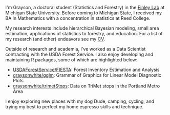 I'm Grayson, a doctoral student (Statistics and Forestry) in the [Finley Lab](https://www.finley-lab.com) at Michigan State University. Before coming to Michigan State, I received my BA in Mathematics with a concentration in statistics at Reed College. 

My research interests include hierarchical Bayesian modeling, small area estimation, applications of statistics to forestry, and education. For a list of my research (and other) endeavors see my [CV](https://graysonwhite.com/Grayson_White_CV.pdf). 

Outside of research and academia, I've worked as a Data Scientist contracting with the USDA Forest Service. I also enjoy developing and maintaining R packages, some of which are highlighted below:

- [USDAForestService/FIESTA](https://github.com/USDAForestService/FIESTA): Forest Inventory Estimation and Analysis 
- [graysonwhite/gglm](https://github.com/graysonwhite/gglm): Grammar of Graphics for Linear Model Diagnostic Plots
- [graysonwhite/trimetStops](https://github.com/graysonwhite/trimetStops): Data on TriMet stops in the Portland Metro Area

I enjoy exploring new places with my dog Dude, camping, cycling, and trying my best to perfect my home espresso skills and technique. 
